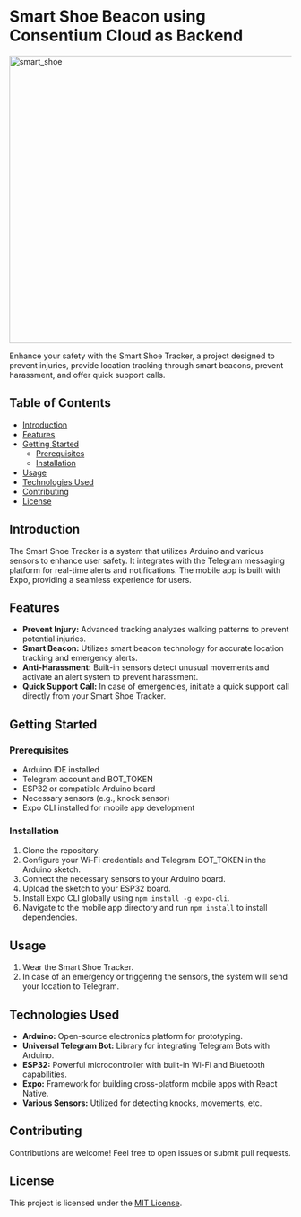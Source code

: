 # Smart Shoe Beacon using Consentium Cloud as Backend
<img width="512" alt="smart_shoe" src="https://github.com/MISTERNEGATIVE21/Smart_Shoe_Bot/assets/51168229/b3b8763d-c676-42c1-afa7-023472200bc5">

Enhance your safety with the Smart Shoe Tracker, a project designed to prevent injuries, provide location tracking through smart beacons, prevent harassment, and offer quick support calls.

## Table of Contents

- [Introduction](#introduction)
- [Features](#features)
- [Getting Started](#getting-started)
  - [Prerequisites](#prerequisites)
  - [Installation](#installation)
- [Usage](#usage)
- [Technologies Used](#technologies-used)
- [Contributing](#contributing)
- [License](#license)

## Introduction

The Smart Shoe Tracker is a system that utilizes Arduino and various sensors to enhance user safety. It integrates with the Telegram messaging platform for real-time alerts and notifications. The mobile app is built with Expo, providing a seamless experience for users.

## Features

- **Prevent Injury:** Advanced tracking analyzes walking patterns to prevent potential injuries.
- **Smart Beacon:** Utilizes smart beacon technology for accurate location tracking and emergency alerts.
- **Anti-Harassment:** Built-in sensors detect unusual movements and activate an alert system to prevent harassment.
- **Quick Support Call:** In case of emergencies, initiate a quick support call directly from your Smart Shoe Tracker.

## Getting Started

### Prerequisites

- Arduino IDE installed
- Telegram account and BOT_TOKEN
- ESP32 or compatible Arduino board
- Necessary sensors (e.g., knock sensor)
- Expo CLI installed for mobile app development

### Installation

1. Clone the repository.
2. Configure your Wi-Fi credentials and Telegram BOT_TOKEN in the Arduino sketch.
3. Connect the necessary sensors to your Arduino board.
4. Upload the sketch to your ESP32 board.
5. Install Expo CLI globally using `npm install -g expo-cli`.
6. Navigate to the mobile app directory and run `npm install` to install dependencies.

## Usage

1. Wear the Smart Shoe Tracker.
2. In case of an emergency or triggering the sensors, the system will send your location to Telegram.

## Technologies Used

- **Arduino:** Open-source electronics platform for prototyping.
- **Universal Telegram Bot:** Library for integrating Telegram Bots with Arduino.
- **ESP32:** Powerful microcontroller with built-in Wi-Fi and Bluetooth capabilities.
- **Expo:** Framework for building cross-platform mobile apps with React Native.
- **Various Sensors:** Utilized for detecting knocks, movements, etc.

## Contributing

Contributions are welcome! Feel free to open issues or submit pull requests.

## License

This project is licensed under the [MIT License](LICENSE).
